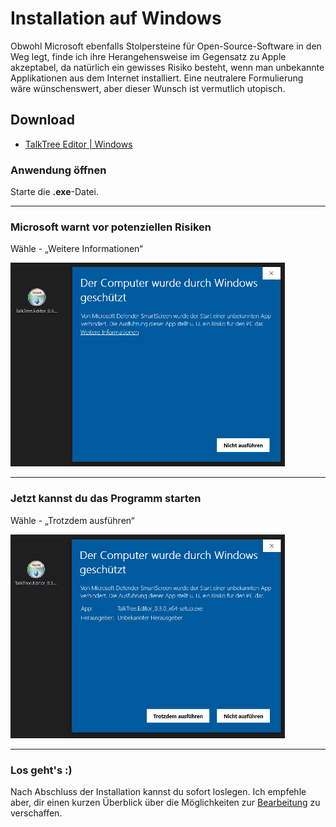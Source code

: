 # Installation auf Windows

Obwohl Microsoft ebenfalls Stolpersteine für Open-Source-Software in den Weg legt, finde ich ihre Herangehensweise im Gegensatz zu Apple akzeptabel, da natürlich ein gewisses Risiko besteht, wenn man unbekannte Applikationen aus dem Internet installiert. Eine neutralere Formulierung wäre wünschenswert, aber dieser Wunsch ist vermutlich utopisch.

## Download

- [TalkTree Editor | Windows](https://github.com/c-smo/TalkTree-Edit/releases/download/v0.3.1/TalkTree.Editor_0.3.1_x64-setup.exe)

### Anwendung öffnen

Starte die **.exe**-Datei.

---

### Microsoft warnt vor potenziellen Risiken

Wähle - „Weitere Informationen“

   <img src="./preview_windows_open_1.png" alt="preview_windows_open_1" width="439" height="326">

---

### Jetzt kannst du das Programm starten

Wähle - „Trotzdem ausführen“

   <img src="./preview_windows_open_2.png" alt="preview_windows_open_2" width="439" height="326">

---

### Los geht's :)

Nach Abschluss der Installation kannst du sofort loslegen. Ich empfehle aber, dir einen kurzen Überblick über die Möglichkeiten zur [Bearbeitung](https://github.com/c-smo/TalkTree-Edit/blob/main/TalkTree_Edit/Anleitungen/Erste_Schritte.md#bearbeitung) zu verschaffen.
